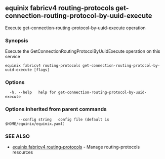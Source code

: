 ## equinix fabricv4 routing-protocols get-connection-routing-protocol-by-uuid-execute

Execute get-connection-routing-protocol-by-uuid-execute operation

### Synopsis

Execute the GetConnectionRoutingProtocolByUuidExecute operation on this service

```
equinix fabricv4 routing-protocols get-connection-routing-protocol-by-uuid-execute [flags]
```

### Options

```
  -h, --help   help for get-connection-routing-protocol-by-uuid-execute
```

### Options inherited from parent commands

```
      --config string   config file (default is $HOME/equinix/equinix.yaml)
```

### SEE ALSO

* [equinix fabricv4 routing-protocols](equinix_fabricv4_routing-protocols.md)	 - Manage routing-protocols resources

